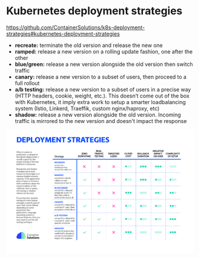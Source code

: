 # Kubernetes deployment strategies

https://github.com/ContainerSolutions/k8s-deployment-strategies#kubernetes-deployment-strategies


* **recreate:** terminate the old version and release the new one </li>
* __ramped:__ release a new version on a rolling update fashion, one after the other </li>
* __blue/green:__ release a new version alongside the old version then switch traffic </li>
* __canary:__ release a new version to a subset of users, then proceed to a full rollout </li>
* __a/b testing:__ release a new version to a subset of users in a precise way (HTTP headers, cookie, weight, etc.). This doesn’t come out of the box with Kubernetes, it imply extra work to setup a smarter loadbalancing system (Istio, Linkerd, Traeffik, custom nginx/haproxy, etc) </li>
* __shadow:__ release a new version alongside the old version. Incoming traffic is mirrored to the new version and doesn't impact the response </li>

![Deployment strategies](decision-diagram.png)
